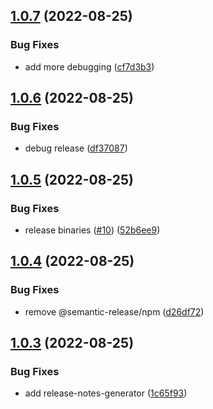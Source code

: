 ## [1.0.7](https://github.com/kesav21/go-lambda-builder/compare/v1.0.6...v1.0.7) (2022-08-25)


### Bug Fixes

* add more debugging ([cf7d3b3](https://github.com/kesav21/go-lambda-builder/commit/cf7d3b36a220fbbff4feecb57b8d64b3ccbaa1e3))

## [1.0.6](https://github.com/kesav21/go-lambda-builder/compare/v1.0.5...v1.0.6) (2022-08-25)


### Bug Fixes

* debug release ([df37087](https://github.com/kesav21/go-lambda-builder/commit/df370878f205b331a5770d04a7aa2f6edc0a29fa))

## [1.0.5](https://github.com/kesav21/go-lambda-builder/compare/v1.0.4...v1.0.5) (2022-08-25)


### Bug Fixes

* release binaries ([#10](https://github.com/kesav21/go-lambda-builder/issues/10)) ([52b6ee9](https://github.com/kesav21/go-lambda-builder/commit/52b6ee911dcc5b1459a4bfdd3ded0975d527fe3f))

## [1.0.4](https://github.com/kesav21/go-lambda-builder/compare/v1.0.3...v1.0.4) (2022-08-25)


### Bug Fixes

* remove @semantic-release/npm ([d26df72](https://github.com/kesav21/go-lambda-builder/commit/d26df72422696df99a960549734240d752f2cefd))

## [1.0.3](https://github.com/kesav21/go-lambda-builder/compare/v1.0.2...v1.0.3) (2022-08-25)


### Bug Fixes

* add release-notes-generator ([1c65f93](https://github.com/kesav21/go-lambda-builder/commit/1c65f935debdc31d2baa9abc2a5353fb49f3f96d))
